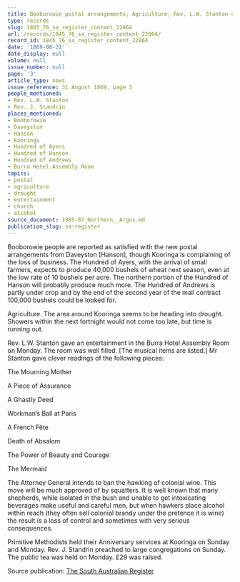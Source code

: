 ```yaml
---
title: Booborowie postal arrangements; Agriculture; Rev. L.W. Stanton entertainment
type: records
slug: 1845_76_sa_register_content_22864
url: /records/1845_76_sa_register_content_22864/
record_id: 1845_76_sa_register_content_22864
date: '1869-08-31'
date_display: null
volume: null
issue_number: null
page: '3'
article_type: news
issue_reference: 31 August 1869, page 3
people_mentioned:
- Rev. L.W. Stanton
- Rev. J. Standrin
places_mentioned:
- Booborowie
- Daveyston
- Hanson
- Kooringa
- Hundred of Ayers
- Hundred of Hanson
- Hundred of Andrews
- Burra Hotel Assembly Room
topics:
- postal
- agriculture
- drought
- entertainment
- church
- alcohol
source_document: 1985-87_Northern__Argus.md
publication_slug: sa-register
---
```


Booborowie people are reported as satisfied with the new postal arrangements from Daveyston [Hanson], though Kooringa is complaining of the loss of business.  The Hundred of Ayers, with the arrival of small farmers, expects to produce 40,000 bushels of wheat next season, even at the low rate of 10 bushels per acre.  The northern portion of the Hundred of Hanson will probably produce much more.  The Hundred of Andrews is partly under crop and by the end of the second year of the mail contract 100,000 bushels could be looked for.

Agriculture.  The area around Kooringa seems to be heading into drought.  Showers within the next fortnight would not come too late, but time is running out.

Rev. L.W. Stanton gave an entertainment in the Burra Hotel Assembly Room on Monday.  The room was well filled.  [The musical items are listed.]  Mr Stanton gave clever readings of the following pieces:

The Mourning Mother

A Piece of Assurance

A Ghastly Deed

Workman’s Ball at Paris

A French Fête

Death of Absalom

The Power of Beauty and Courage

The Mermaid

The Attorney General intends to ban the hawking of colonial wine.  This move will be much approved of by squatters.  It is well known that many shepherds, while isolated in the bush and unable to get intoxicating beverages make useful and careful men, but when hawkers place alcohol within reach (they often sell colonial brandy under the pretence it is wine) the result is a loss of control and sometimes with very serious consequences.

Primitive Methodists held their Anniversary services at Kooringa on Sunday and Monday.  Rev. J. Standrin preached to large congregations on Sunday.  The public tea was held on Monday.  £29 was raised.

Source publication: [The South Australian Register](/publications/sa-register/)
